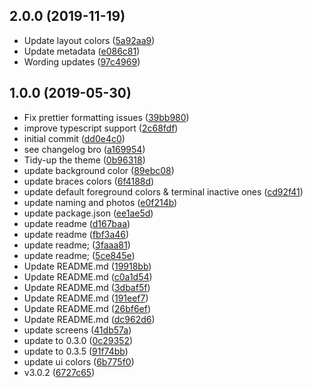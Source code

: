 ## 2.0.0 (2019-11-19)

* Update layout colors ([5a92aa9](https://github.com/DimitrisNL/siemor/commit/5a92aa9))
* Update metadata ([e086c81](https://github.com/DimitrisNL/siemor/commit/e086c81))
* Wording updates ([97c4969](https://github.com/DimitrisNL/siemor/commit/97c4969))



<a name="1.0.0"></a>
## 1.0.0 (2019-05-30)

* Fix prettier formatting issues ([39bb980](https://github.com/DimitrisNL/siemor/commit/39bb980))
* improve typescript support ([2c68fdf](https://github.com/DimitrisNL/siemor/commit/2c68fdf))
* initial commit ([dd0e4c0](https://github.com/DimitrisNL/siemor/commit/dd0e4c0))
* see changelog bro ([a169954](https://github.com/DimitrisNL/siemor/commit/a169954))
* Tidy-up the theme ([0b96318](https://github.com/DimitrisNL/siemor/commit/0b96318))
* update background color ([89ebc08](https://github.com/DimitrisNL/siemor/commit/89ebc08))
* update braces colors ([6f4188d](https://github.com/DimitrisNL/siemor/commit/6f4188d))
* update default foreground colors & terminal inactive ones ([cd92f41](https://github.com/DimitrisNL/siemor/commit/cd92f41))
* update naming and photos ([e0f214b](https://github.com/DimitrisNL/siemor/commit/e0f214b))
* update package.json ([ee1ae5d](https://github.com/DimitrisNL/siemor/commit/ee1ae5d))
* update readme ([d167baa](https://github.com/DimitrisNL/siemor/commit/d167baa))
* update readme ([fbf3a46](https://github.com/DimitrisNL/siemor/commit/fbf3a46))
* update readme; ([3faaa81](https://github.com/DimitrisNL/siemor/commit/3faaa81))
* update readme; ([5ce845e](https://github.com/DimitrisNL/siemor/commit/5ce845e))
* Update README.md ([19918bb](https://github.com/DimitrisNL/siemor/commit/19918bb))
* Update README.md ([c0a1d54](https://github.com/DimitrisNL/siemor/commit/c0a1d54))
* Update README.md ([3dbaf5f](https://github.com/DimitrisNL/siemor/commit/3dbaf5f))
* Update README.md ([191eef7](https://github.com/DimitrisNL/siemor/commit/191eef7))
* Update README.md ([26bf6ef](https://github.com/DimitrisNL/siemor/commit/26bf6ef))
* Update README.md ([dc962d6](https://github.com/DimitrisNL/siemor/commit/dc962d6))
* update screens ([41db57a](https://github.com/DimitrisNL/siemor/commit/41db57a))
* update to 0.3.0 ([0c29352](https://github.com/DimitrisNL/siemor/commit/0c29352))
* update to 0.3.5 ([91f74bb](https://github.com/DimitrisNL/siemor/commit/91f74bb))
* update ui colors ([6b775f0](https://github.com/DimitrisNL/siemor/commit/6b775f0))
* v3.0.2 ([6727c65](https://github.com/DimitrisNL/siemor/commit/6727c65))



